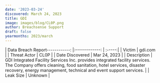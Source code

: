 ```yaml
---
date: '2023-03-24'
discovered: March 24, 2023
title: GDI
image: images/blog/CL0P.png
author: Breachsense Support
draft: false
yearmonths: 2023/march
---
```


| Data Breach Report------------:     |:-------------:    | :-----:|
| Victim      | gdi.com      | 
| Threat Actor      | CL0P      | 
| Date Discovered      | Mar 24, 2023      | 
| Description      | GDI Integrated Facility Services Inc. provides integrated facility services. The Company offers cleaning, food sanitation, hotel services, disaster recovery, energy management, technical and event support services.      | 
| Leak Size      | Unknown      | 

